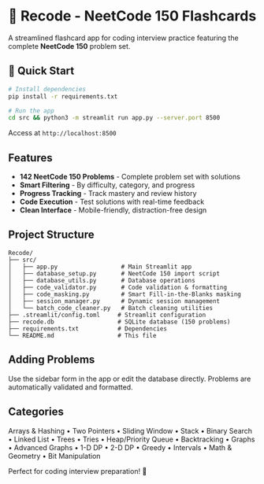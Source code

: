 # 🚀 Recode - NeetCode 150 Flashcards

A streamlined flashcard app for coding interview practice featuring the complete **NeetCode 150** problem set.

## 🚀 Quick Start

```bash
# Install dependencies
pip install -r requirements.txt

# Run the app
cd src && python3 -m streamlit run app.py --server.port 8500
```

Access at `http://localhost:8500`

## Features

- **142 NeetCode 150 Problems** - Complete problem set with solutions
- **Smart Filtering** - By difficulty, category, and progress
- **Progress Tracking** - Track mastery and review history
- **Code Execution** - Test solutions with real-time feedback
- **Clean Interface** - Mobile-friendly, distraction-free design

## Project Structure

```
Recode/
├── src/
│   ├── app.py                  # Main Streamlit app
│   ├── database_setup.py       # NeetCode 150 import script
│   ├── database_utils.py       # Database operations
│   ├── code_validator.py       # Code validation & formatting
│   ├── code_masking.py         # Smart Fill-in-the-Blanks masking
│   ├── session_manager.py      # Dynamic session management
│   └── batch_code_cleaner.py   # Batch cleaning utilities
├── .streamlit/config.toml     # Streamlit configuration
├── recode.db                  # SQLite database (150 problems)
├── requirements.txt           # Dependencies
└── README.md                  # This file
```

## Adding Problems

Use the sidebar form in the app or edit the database directly. Problems are automatically validated and formatted.

## Categories

Arrays & Hashing • Two Pointers • Sliding Window • Stack • Binary Search • Linked List • Trees • Tries • Heap/Priority Queue • Backtracking • Graphs • Advanced Graphs • 1-D DP • 2-D DP • Greedy • Intervals • Math & Geometry • Bit Manipulation

Perfect for coding interview preparation! 🎯